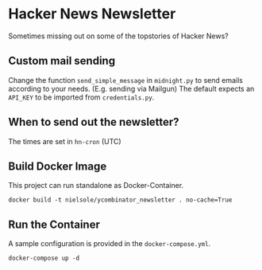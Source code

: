 # Hacker News Newsletter
Sometimes missing out on some of the topstories of Hacker News?

## Custom mail sending
Change the function `send_simple_message` in `midnight.py` to send emails according to your needs. (E.g. sending via Mailgun)
The default expects an `API_KEY` to be imported from `credentials.py`.

## When to send out the newsletter?
The times are set in `hn-cron` (UTC)

## Build Docker Image
This project can run standalone as Docker-Container.

    docker build -t nielsole/ycombinator_newsletter . no-cache=True

## Run the Container
A sample configuration is provided in the `docker-compose.yml`.

    docker-compose up -d